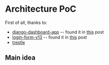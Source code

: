 # Architecture PoC

First of all, thanks to:

- [django-dashboard-app](https://github.com/veronikaro/django-dashboard-app) -- found it in [this](https://www.freecodecamp.org/news/how-to-create-an-analytics-dashboard-in-django-app/) post
- [login-form-v13](https://colorlib.com/wp/template/login-form-v13/) -- found it in [this](https://colorlib.com/wp/html5-and-css3-login-forms/) post
- [trestle](https://github.com/TrestleAdmin/trestle)

## Main idea
